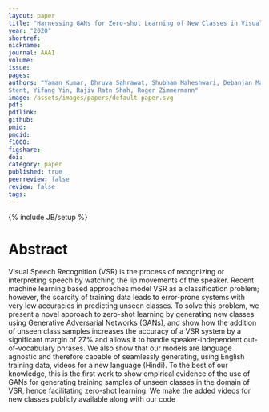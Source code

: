 ```yaml
---
layout: paper
title: "Harnessing GANs for Zero-shot Learning of New Classes in Visual Speech Recognition."
year: "2020"
shortref: 
nickname: 
journal: AAAI
volume: 
issue: 
pages: 
authors: "Yaman Kumar, Dhruva Sahrawat, Shubham Maheshwari, Debanjan Mahata, Amanda
Stent, Yifang Yin, Rajiv Ratn Shah, Roger Zimmermann"
image: /assets/images/papers/default-paper.svg
pdf: 
pdflink: 
github: 
pmid: 
pmcid: 
f1000: 
figshare: 
doi: 
category: paper
published: true
peerreview: false
review: false
tags: 
---
```


{% include JB/setup %}

# Abstract

Visual Speech Recognition (VSR) is the process of recognizing or interpreting speech by watching the lip movements of the speaker. Recent machine learning based approaches model VSR as a classification problem; however, the scarcity of training data leads to error-prone systems with very low accuracies in predicting unseen classes. To solve this problem, we present a novel approach to zero-shot learning by generating new classes using Generative Adversarial Networks (GANs), and show how the addition of unseen class samples increases the accuracy of a VSR system by a significant margin of 27% and allows it to handle speaker-independent out-of-vocabulary phrases. We also show that our models are language agnostic and therefore capable of seamlessly generating, using English training data, videos for a new language (Hindi). To the best of our knowledge, this is the first work to show empirical evidence of the use of GANs for generating training samples
of unseen classes in the domain of VSR, hence facilitating zero-shot learning. We make the added videos for new classes publicly available along with our code